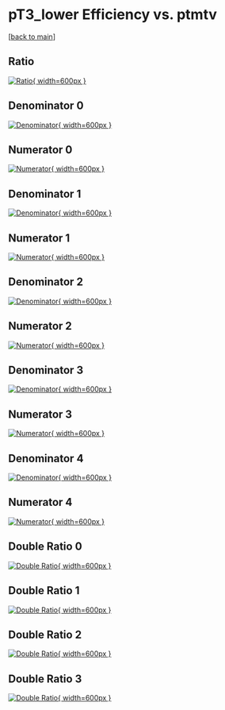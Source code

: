 # pT3_lower Efficiency vs. ptmtv

[[back to main](./)]



## Ratio

[![Ratio](../mtv/var/pT3_lower_loweta_11_0_eff_ptmtv.png){ width=600px }](../mtv/var/pT3_lower_loweta_11_0_eff_ptmtv.pdf)

## Denominator 0

[![Denominator](../mtv/den/pT3_lower_loweta_11_0_eff_ptmtv_den0.png){ width=600px }](../mtv/den/pT3_lower_loweta_11_0_eff_ptmtv_den0.pdf)

## Numerator 0

[![Numerator](../mtv/num/pT3_lower_loweta_11_0_eff_ptmtv_num0.png){ width=600px }](../mtv/num/pT3_lower_loweta_11_0_eff_ptmtv_num0.pdf)

## Denominator 1

[![Denominator](../mtv/den/pT3_lower_loweta_11_0_eff_ptmtv_den1.png){ width=600px }](../mtv/den/pT3_lower_loweta_11_0_eff_ptmtv_den1.pdf)

## Numerator 1

[![Numerator](../mtv/num/pT3_lower_loweta_11_0_eff_ptmtv_num1.png){ width=600px }](../mtv/num/pT3_lower_loweta_11_0_eff_ptmtv_num1.pdf)

## Denominator 2

[![Denominator](../mtv/den/pT3_lower_loweta_11_0_eff_ptmtv_den2.png){ width=600px }](../mtv/den/pT3_lower_loweta_11_0_eff_ptmtv_den2.pdf)

## Numerator 2

[![Numerator](../mtv/num/pT3_lower_loweta_11_0_eff_ptmtv_num2.png){ width=600px }](../mtv/num/pT3_lower_loweta_11_0_eff_ptmtv_num2.pdf)

## Denominator 3

[![Denominator](../mtv/den/pT3_lower_loweta_11_0_eff_ptmtv_den3.png){ width=600px }](../mtv/den/pT3_lower_loweta_11_0_eff_ptmtv_den3.pdf)

## Numerator 3

[![Numerator](../mtv/num/pT3_lower_loweta_11_0_eff_ptmtv_num3.png){ width=600px }](../mtv/num/pT3_lower_loweta_11_0_eff_ptmtv_num3.pdf)

## Denominator 4

[![Denominator](../mtv/den/pT3_lower_loweta_11_0_eff_ptmtv_den4.png){ width=600px }](../mtv/den/pT3_lower_loweta_11_0_eff_ptmtv_den4.pdf)

## Numerator 4

[![Numerator](../mtv/num/pT3_lower_loweta_11_0_eff_ptmtv_num4.png){ width=600px }](../mtv/num/pT3_lower_loweta_11_0_eff_ptmtv_num4.pdf)

## Double Ratio 0

[![Double Ratio](../mtv/ratio/pT3_lower_loweta_11_0_eff_ptmtv_ratio0.png){ width=600px }](../mtv/ratio/pT3_lower_loweta_11_0_eff_ptmtv_ratio0.pdf)

## Double Ratio 1

[![Double Ratio](../mtv/ratio/pT3_lower_loweta_11_0_eff_ptmtv_ratio1.png){ width=600px }](../mtv/ratio/pT3_lower_loweta_11_0_eff_ptmtv_ratio1.pdf)

## Double Ratio 2

[![Double Ratio](../mtv/ratio/pT3_lower_loweta_11_0_eff_ptmtv_ratio2.png){ width=600px }](../mtv/ratio/pT3_lower_loweta_11_0_eff_ptmtv_ratio2.pdf)

## Double Ratio 3

[![Double Ratio](../mtv/ratio/pT3_lower_loweta_11_0_eff_ptmtv_ratio3.png){ width=600px }](../mtv/ratio/pT3_lower_loweta_11_0_eff_ptmtv_ratio3.pdf)

